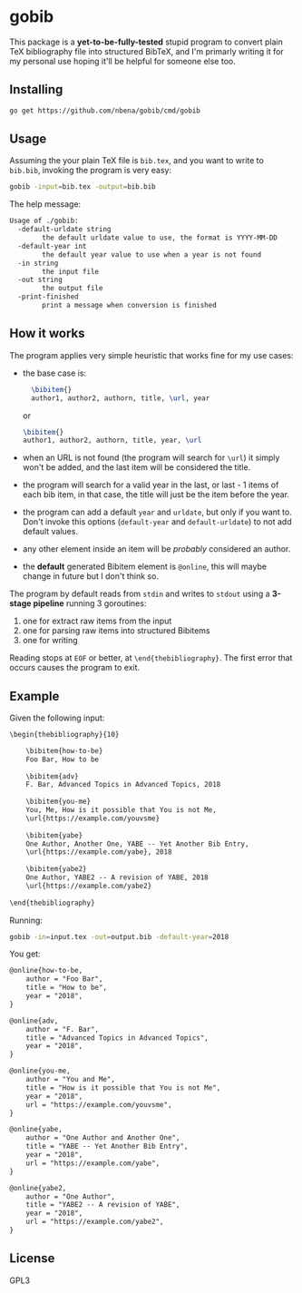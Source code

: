 # gobib

This package is a **yet-to-be-fully-tested** stupid program to convert plain TeX bibliography file into structured BibTeX, and I'm primarly writing it for my personal use hoping it'll be helpful for someone else too.

## Installing

```bash
go get https://github.com/nbena/gobib/cmd/gobib
```

## Usage

Assuming the your plain TeX file is `bib.tex`, and you want to write to `bib.bib`, invoking the program is very easy:

```bash
gobib -input=bib.tex -output=bib.bib
```

The help message:

```txt
Usage of ./gobib:
  -default-urldate string
        the default urldate value to use, the format is YYYY-MM-DD
  -default-year int
        the default year value to use when a year is not found
  -in string
        the input file
  -out string
        the output file
  -print-finished
        print a message when conversion is finished
```

## How it works

The program applies very simple heuristic that works fine for my use cases:

- the base case is:

  ```latex
    \bibitem{}
    author1, author2, authorn, title, \url, year
  ```

  or

  ```latex
  \bibitem{}
  author1, author2, authorn, title, year, \url
  ```

- when an URL is not found (the program will search for `\url`) it simply won't be added,
  and the last item will be considered the title.

- the program will search for a valid year in the last, or last - 1 items of each bib item, in that case, the title will just be the item before the year.

- the program can add a default `year` and `urldate`, but only if you want to. Don't invoke this options (`default-year` and `default-urldate`) to not add default values.

- any other element inside an item will be *probably* considered an author.

- the **default** generated Bibitem element is `@online`, this will maybe change in future but I don't think so.

The program by default reads from `stdin` and writes to `stdout` using a **3-stage pipeline** running 3 goroutines:

1. one for extract raw items from the input
2. one for parsing raw items into structured Bibitems
3. one for writing

Reading stops at `EOF` or better, at `\end{thebibliography}`. The first error that occurs causes the program to exit.

## Example

Given the following input:

```txt
\begin{thebibliography}{10}

    \bibitem{how-to-be}
    Foo Bar, How to be
  
    \bibitem{adv}
    F. Bar, Advanced Topics in Advanced Topics, 2018
  
    \bibitem{you-me}
    You, Me, How is it possible that You is not Me,
    \url{https://example.com/youvsme}
  
    \bibitem{yabe}
    One Author, Another One, YABE -- Yet Another Bib Entry,
    \url{https://example.com/yabe}, 2018
  
    \bibitem{yabe2}
    One Author, YABE2 -- A revision of YABE, 2018
    \url{https://example.com/yabe2}
  
\end{thebibliography}
```

Running:

```bash
gobib -in=input.tex -out=output.bib -default-year=2018
```

You get:

```txt
@online{how-to-be,
    author = "Foo Bar",
    title = "How to be",
    year = "2018",
}

@online{adv,
    author = "F. Bar",
    title = "Advanced Topics in Advanced Topics",
    year = "2018",
}

@online{you-me,
    author = "You and Me",
    title = "How is it possible that You is not Me",
    year = "2018",
    url = "https://example.com/youvsme",
}

@online{yabe,
    author = "One Author and Another One",
    title = "YABE -- Yet Another Bib Entry",
    year = "2018",
    url = "https://example.com/yabe",
}

@online{yabe2,
    author = "One Author",
    title = "YABE2 -- A revision of YABE",
    year = "2018",
    url = "https://example.com/yabe2",
}

```

## License

GPL3